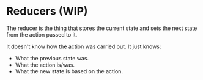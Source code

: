 # Reducers (WIP)

The reducer is the thing that stores the current state and sets the next state from the action passed to it.

It doesn't know how the action was carried out. It just knows:

* What the previous state was.
* What the action is/was.
* What the new state is based on the action.

